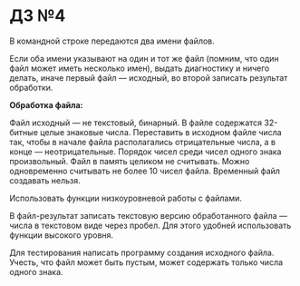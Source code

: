 # ДЗ №4
В командной строке передаются два имени файлов.

Если оба имени указывают на один и тот же файл (помним, что один файл может иметь несколько имен), выдать диагностику и ничего делать, иначе первый файл — исходный, во второй записать результат обработки.

**Обработка файла:**

Файл исходный — не текстовый, бинарный. В файле содержатся 32-битные целые знаковые числа. Переставить в исходном файле числа так, чтобы в начале файла располагались
отрицательные числа, а в конце — неотрицательные. Порядок чисел среди чисел одного знака произвольный. Файл в память целиком не считывать. Можно одновременно считывать не более
10 чисел файла. Временный файл создавать нельзя.

Использовать функции низкоуровневой работы с файлами.

В файл-результат записать текстовую версию обработанного файла — числа в текстовом виде через пробел. Для этого удобней использовать функции высокого уровня.

Для тестирования написать программу создания исходного файла. Учесть, что файл может быть пустым, может содержать только числа одного знака.